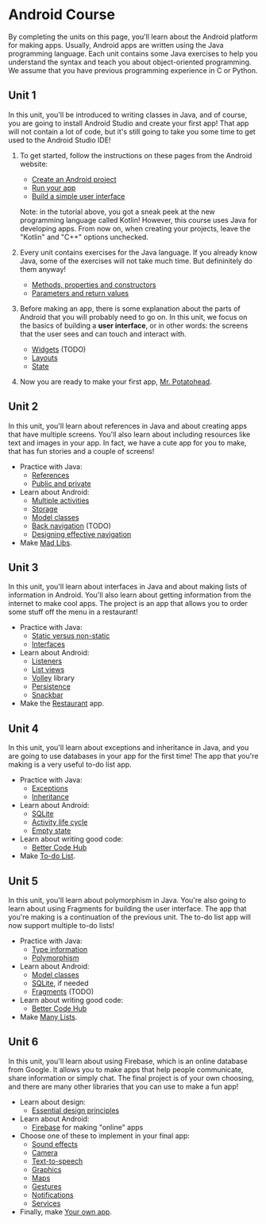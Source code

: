 # Android Course

By completing the units on this page, you'll learn about the Android platform for making apps. Usually, Android apps are written using the Java programming language. Each unit contains some Java exercises to help you understand the syntax and teach you about object-oriented programming. We assume that you have previous programming experience in C or Python.

## Unit 1

In this unit, you'll be introduced to writing classes in Java, and of course, you are going to install Android Studio and create your first app! That app will not contain a lot of code, but it's still going to take you some time to get used to the Android Studio IDE!

1. To get started, follow the instructions on these pages from the Android website:

    - [Create an Android project](https://developer.android.com/training/basics/firstapp/creating-project.html)
    - [Run your app](https://developer.android.com/training/basics/firstapp/running-app.html)
    - [Build a simple user interface](https://developer.android.com/training/basics/firstapp/building-ui.html)

    Note: in the tutorial above, you got a sneak peek at the new programming language called Kotlin! However, this course uses Java for developing apps. From now on, when creating your projects, leave the "Kotlin" and "C++" options unchecked.

2. Every unit contains exercises for the Java language. If you already know Java, some of the exercises will not take much time. But defininitely do them anyway!

    - [Methods, properties and constructors](/android-exercises/classes)
    - [Parameters and return values](/android-exercises/parameters-and-return-values)

3. Before making an app, there is some explanation about the parts of Android that you will probably need to go on. In this unit, we focus on the basics of building a **user interface**, or in other words: the screens that the user sees and can touch and interact with.

    - [Widgets](/android/widgets) (TODO)
    - [Layouts](/android/layouts)
    - [State](/android/state)

4. Now you are ready to make your first app, [Mr. Potatohead](/projects/mr-potatohead).

## Unit 2

In this unit, you'll learn about references in Java and about creating apps that have multiple screens. You'll also learn about including resources like text and images in your app. In fact, we have a cute app for you to make, that has fun stories and a couple of screens!

- Practice with Java:
    - [References](/android-exercises/references)
    - [Public and private](/android-exercises/public-vs-private)
- Learn about Android:
    - [Multiple activities](/android/multiple-activities)
    - [Storage](/android/storage)
    - [Model classes](/android/models)
    - [Back navigation](/android/backnav) (TODO)
    - [Designing effective navigation](https://developer.android.com/training/design-navigation/index.html)
- Make [Mad Libs](/projects/mad-libs).

## Unit 3

In this unit, you'll learn about interfaces in Java and about making lists of information in Android. You'll also learn about getting information from the internet to make cool apps. The project is an app that allows you to order some stuff off the menu in a restaurant!

- Practice with Java:
    - [Static versus non-static](/android-exercises/static-vs-non-static)
    - [Interfaces](http://www.davin.50webs.com/research/1999/egs/q14.pdf)
- Learn about Android:
    - [Listeners](/android/listeners)
    - [List views](/android/lists)
    - [Volley](/android/volley) library
    - [Persistence](/android/persistence)
    - [Snackbar](https://material.io/guidelines/components/snackbars-toasts.html)
- Make the [Restaurant](/projects/restaurant) app.

## Unit 4

In this unit, you'll learn about exceptions and inheritance in Java, and you are going to use databases in your app for the first time! The app that you're making is a very useful to-do list app.

- Practice with Java:
    - [Exceptions](http://www.davin.50webs.com/research/1999/egs/q10.pdf)
    - [Inheritance](http://www.davin.50webs.com/research/1999/egs/q11.pdf)
- Learn about Android:
    - [SQLite](/android/sqlite)
    - [Activity life cycle](/android/state)
    - [Empty state](https://material.io/guidelines/patterns/empty-states.html)
- Learn about writing good code:
    - [Better Code Hub](/guides/better-code-hub)
- Make [To-do List](/projects/to-do-list).

## Unit 5

In this unit, you'll learn about polymorphism in Java. You're also going to learn about using Fragments for building the user interface. The app that you're making is a continuation of the previous unit. The to-do list app will now support multiple to-do lists!

- Practice with Java:
    - [Type information](http://www.davin.50webs.com/research/1999/egs/q12.pdf)
    - [Polymorphism](http://www.davin.50webs.com/research/1999/egs/q13.pdf)
- Learn about Android:
    - [Model classes](/android/models)
    - [SQLite](/android/sqlite), if needed
    - [Fragments](/android/fragments) (TODO)
- Learn about writing good code:
    - [Better Code Hub](/guides/better-code-hub)
- Make [Many Lists](/projects/many-lists).

## Unit 6

In this unit, you'll learn about using Firebase, which is an online database from Google. It allows you to make apps that help people communicate, share information or simply chat. The final project is of your own choosing, and there are many other libraries that you can use to make a fun app!

- Learn about design:
    - [Essential design principles](https://developer.apple.com/videos/play/design/802/)
- Learn about Android:
    - [Firebase](/android/firebase) for making "online" apps
- Choose one of these to implement in your final app:
    - [Sound effects]()
    - [Camera]()
    - [Text-to-speech]()
    - [Graphics]()
    - [Maps]()
    - [Gestures]()
    - [Notifications]()
    - [Services]()
- Finally, make [Your own app](/projects/your-own).
